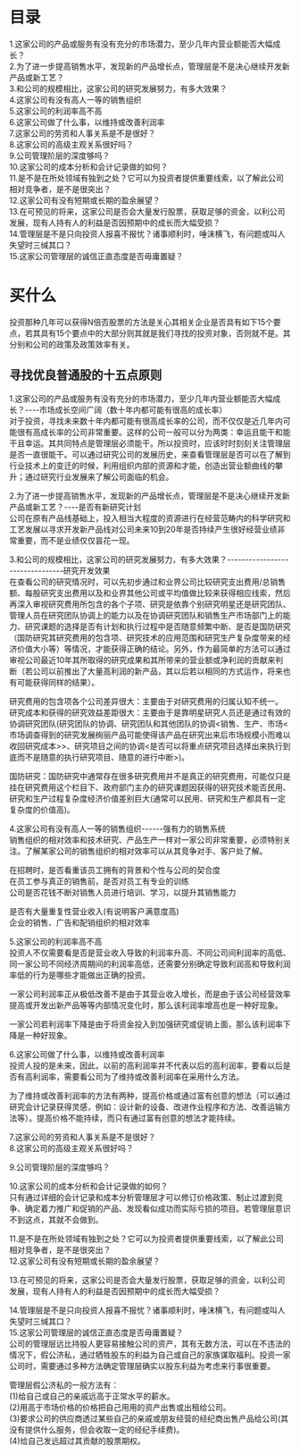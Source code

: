 # 目录
1.这家公司的产品或服务有没有充分的市场潜力，至少几年内营业额能否大幅成长？  
2.为了进一步提高销售水平，发现新的产品增长点，管理层是不是决心继续开发新产品或新工艺？     
3.和公司的规模相比，这家公司的研究发展努力，有多大效果？       
4.这家公司有没有高人一等的销售组织      
5.这家公司的利润率高不高     
6.这家公司做了什么事，以维持或改善利润率       
7.这家公司的劳资和人事关系是不是很好？     
8.这家公司的高级主观关系很好吗？     
9.公司管理阶层的深度够吗？     
10.这家公司的成本分析和会计记录做的如何？          
11.是不是在所处领域有独到之处？它可以为投资者提供重要线索，以了解此公司相对竞争者，是不是很突出？      
12.这家公司有没有短期或长期的盈余展望？          
13.在可预见的将来，这家公司是否会大量发行股票，获取足够的资金，以利公司发展，现有人持有人的利益是否因预期中的成长而大幅受损？        
14.管理层是不是只向投资人报喜不报忧？诸事顺利时，唾沫横飞，有问题或叫人失望时三缄其口？             
15.这家公司管理层的诚信正直态度是否毋庸置疑？         

# 买什么
投资那种几年可以获得N倍否股票的方法是关心其相关企业是否具有如下15个要点，若其具有15个要点中的大部分则其就是我们寻找的投资对象，否则就不是。其分别和公司的政策及政策效率有关。

## 寻找优良普通股的十五点原则  
1.这家公司的产品或服务有没有充分的市场潜力，至少几年内营业额能否大幅成长？----市场成长空间广阔（数十年内都可能有很高的成长率）   
  对于投资，寻找未来数十年内都可能有很高成长率的公司，而不仅仅是近几年内可能很有高成长率的公司非常重要。这样的公司一般可以分为两类：幸运且能干和能干且幸运。其共同特点是管理层必须能干。所以投资时，应该时时刻刻关注管理层是否一直很能干。可以通过研究公司的发展历史，来查看管理层是否可以在了解到行业技术上的变迁的时候，利用组织内部的资源和才能，创造出营业额曲线的攀升；通过研究行业发展来了解公司面临的机会。   
  
2.为了进一步提高销售水平，发现新的产品增长点，管理层是不是决心继续开发新产品或新工艺？----是否有新研究计划        
  公司在原有产品线基础上，投入相当大程度的资源进行在经营范畴内的科学研究和工艺发展以寻求开发新产品线对公司未来10到20年是否持续产生很好经营业绩非常重要，而不是业绩仅仅昙花一现。
  
3.和公司的规模相比，这家公司的研究发展努力，有多大效果？--------------------------------研究开发效果       
在查看公司的研究情况时，可以先初步通过和业界公司比较研究支出费用/总销售额、每股研究支出费用以及和业界其他公司或平均值做比较来获得相应线索，然后再深入审视研究费用所包含的各个子项、研究是依靠个别研究明星还是研究团队、管理人员在研究团队协调上的能力以及在协调研究团队和销售生产市场部门上的能力、研究课题的选择是否有计划和执行过程中是否随意频繁中断、是否是国防研究（国防研究其研究费用的包含项、研究技术的应用范围和研究生产复杂度带来的经济价值大小等）等情况，才能获得正确的结论。另外，作为最简单的方法可以通过审视公司最近10年其所取得的研究成果和其所带来的营业额或净利润的贡献来判断（若公司以前推出了大量高利润的新产品，其以后若以相同的方式运作，将来也有可能获得同样的结果）。    

研究费用的包含项各个公司差异很大：主要由于对研究费用的归属认知不统一。       
研究成本和获得的研究效益差距很大：主要由于是靠明星研究人员还是通过有效的协调研究团队(研究团队的协调、研究团队和其他团队的协调<销售、生产、市场<市场调查得到的研究发展绚丽产品可能使得该产品在研究出来后市场规模小而难以收回研究成本>>、研究项目之间的协调<是否可以将重点研究项目选择出来执行到底而不是随意的执行研究项目、随意的进行中断>)。      

国防研究：国防研究中通常存在很多研究费用并不是真正的研究费用，可能仅只是挂在研究费用这个栏目下、政府部门主办的研究课题因获得的研究技术能否民用、研究和生产过程复杂度经济价值差别巨大(通常可以民用、研究和生产都具有一定复杂度的价值高)。      

4.这家公司有没有高人一等的销售组织------强有力的销售系统         
  销售组织的相对效率和技术研究、产品生产一样对一家公司非常重要，必须特别关注。了解某家公司的销售组织的相对效率可以从其竞争对手、客户处了解。

  在招聘时，是否看重该员工拥有的背景和个性与公司的契合度   
  在员工参与真正的销售前，是否对员工有专业的训练  
  公司是否花钱不断对销售人员进行培训、学习，以提升其销售能力  

是否有大量重复性营业收入(有说明客户满意度高)   
企业的销售、广告和配销组织的相对效率   

5.这家公司的利润率高不高     
投资人不仅需要看是否是营业收入导致的利润率升高、不同公司间利润率的高低、同一家公司不同经济周期间的利润率高低，还需要分别确定导致利润高和导致利润率低的行为是哪些才能做出正确的投资。   

一家公司利润率正从极低改善不是由于其营业收入增长，而是由于该公司经营效率提高或开发出新产品等等内部情况变化时，那么该利润率增高也是一种好现象。   

一家公司若利润率下降是由于将资金投入到加强研究或促销上面，那么该利润率下降是一种好现象。   

6.这家公司做了什么事，以维持或改善利润率       
投资人投的是未来，因此，以前的高利润率并不代表以后的高利润率，要看以后是否有高利润率，需要看公司为了维持或改善利润率在采用什么方法。  

为了维持或改善利润率的方法有两种，提高价格或通过富有创意的想法（可以通过研究会计记录获得灵感，例如：设计新的设备、改进作业程序和方法、改善运输方法等）。提高价格不能持续，而只有通过富有创意的想法才能持续。    


7.这家公司的劳资和人事关系是不是很好？     
8.这家公司的高级主观关系很好吗？     
 
9.公司管理阶层的深度够吗？     

10.这家公司的成本分析和会计记录做的如何？          
只有通过详细的会计记录和成本分析管理层才可以修订价格政策、制止过渡到竞争、确定着力推广和促销的产品、发现看似成功而实际亏损的项目。若管理层意识不到这点，其就不会做到。   

11.是不是在所处领域有独到之处？它可以为投资者提供重要线索，以了解此公司相对竞争者，是不是很突出？      
12.这家公司有没有短期或长期的盈余展望？          

13.在可预见的将来，这家公司是否会大量发行股票，获取足够的资金，以利公司发展，现有人持有人的利益是否因预期中的成长而大幅受损？        


14.管理层是不是只向投资人报喜不报忧？诸事顺利时，唾沫横飞，有问题或叫人失望时三缄其口？             
15.这家公司管理层的诚信正直态度是否毋庸置疑？         
公司的管理层远比持股人更容易接触公司的资产，其有无数方法，可以在不违法的情况下，假公济私，通过牺牲股东的利益为自己或自己的家族谋取福利。投资一家公司时，需要通过多种方法确定管理层确实以股东利益为考虑来行事很重要。   

管理层假公济私的一般方法有：   
(1)给自己或自己的亲戚远高于正常水平的薪水。   
(2)用高于市场价格的价格把自己用用的资产出售或出租给公司。   
(3)要求公司的供应商透过某些自己的亲戚或朋友经营的经纪商出售产品给公司(其没有提供什么服务，但会收取一定的经纪手续费)。   
(4)给自己发远超过其贡献的股票期权。